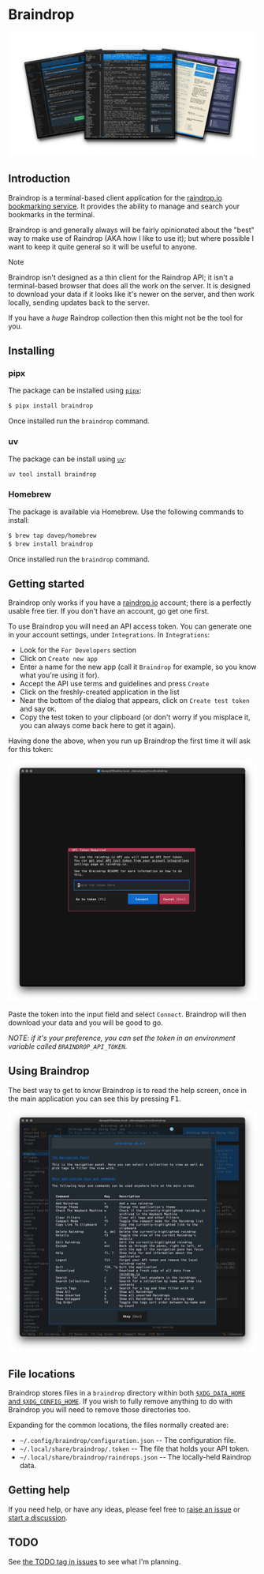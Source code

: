 # Braindrop

![Braindrop](https://raw.githubusercontent.com/davep/braindrop/refs/heads/main/.images/braindrop-social-banner.png)

## Introduction

Braindrop is a terminal-based client application for the [raindrop.io
bookmarking service](https://raindrop.io/). It provides the ability to
manage and search your bookmarks in the terminal.

Braindrop is and generally always will be fairly opinionated about the
"best" way to make use of Raindrop (AKA how I like to use it); but where
possible I want to keep it quite general so it will be useful to anyone.

> [!NOTE]
> Braindrop isn't designed as a thin client for the Raindrop API; it isn't a
> terminal-based browser that does all the work on the server. It is
> designed to download your data if it looks like it's newer on the server,
> and then work locally, sending updates back to the server.
>
> If you have a *huge* Raindrop collection then this might not be the tool
> for you.

## Installing

### pipx

The package can be installed using [`pipx`](https://pypa.github.io/pipx/):

```sh
$ pipx install braindrop
```

Once installed run the `braindrop` command.

### uv

The package can be install using [`uv`](https://docs.astral.sh/uv/getting-started/installation/):

```sh
uv tool install braindrop
```

### Homebrew

The package is available via Homebrew. Use the following commands to install:

```sh
$ brew tap davep/homebrew
$ brew install braindrop
```

Once installed run the `braindrop` command.

## Getting started

Braindrop only works if you have a [raindrop.io](https://raindrop.io/)
account; there is a perfectly usable free tier. If you don't have an
account, go get one first.

To use Braindrop you will need an API access token. You can generate one in
your account settings, under `Integrations`. In `Integrations`:

- Look for the `For Developers` section
- Click on `Create new app`
- Enter a name for the new app (call it `Braindrop` for example, so you know
  what you're using it for).
- Accept the API use terms and guidelines and press `Create`
- Click on the freshly-created application in the list
- Near the bottom of the dialog that appears, click on `Create test token`
  and say `OK`.
- Copy the test token to your clipboard (or don't worry if you misplace it,
  you can always come back here to get it again).

Having done the above, when you run up Braindrop the first time it will ask
for this token:

![Raindrop API token entry dialog](https://raw.githubusercontent.com/davep/braindrop/refs/heads/main/.images/raindrop-token-entry.png)

Paste the token into the input field and select `Connect`. Braindrop will
then download your data and you will be good to go.

*NOTE: if it's your preference, you can set the token in an environment
variable called `BRAINDROP_API_TOKEN`.*

## Using Braindrop

The best way to get to know Braindrop is to read the help screen, once in the
main application you can see this by pressing <kbd>F1</kbd>.

![Braindrop help](https://raw.githubusercontent.com/davep/braindrop/refs/heads/main/.images/braindrop-help.png)

## File locations

Braindrop stores files in a `braindrop` directory within both
[`$XDG_DATA_HOME` and
`$XDG_CONFIG_HOME`](https://specifications.freedesktop.org/basedir-spec/latest/).
If you wish to fully remove anything to do with Braindrop you will need to
remove those directories too.

Expanding for the common locations, the files normally created are:

- `~/.config/braindrop/configuration.json` -- The configuration file.
- `~/.local/share/braindrop/.token` -- The file that holds your API token.
- `~/.local/share/braindrop/raindrops.json` -- The locally-held Raindrop data.

## Getting help

If you need help, or have any ideas, please feel free to [raise an
issue](https://github.com/davep/braindrop/issues) or [start a
discussion](https://github.com/davep/braindrop/discussions).

## TODO

See [the TODO tag in
issues](https://github.com/davep/braindrop/issues?q=is%3Aissue+is%3Aopen+label%3ATODO)
to see what I'm planning.

[//]: # (README.md ends here)
